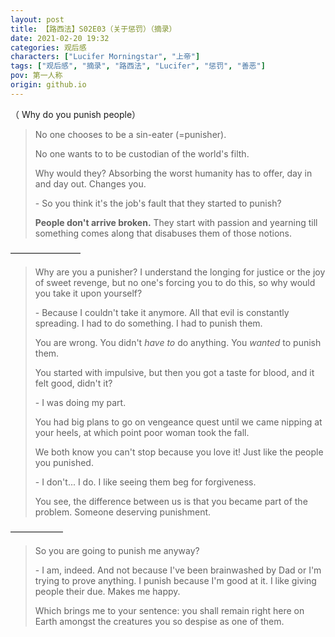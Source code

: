 ```yaml
---
layout: post
title: 【路西法】S02E03（关于惩罚）（摘录）
date: 2021-02-20 19:32
categories: 观后感
characters: ["Lucifer Morningstar", "上帝"]
tags: ["观后感", "摘录", "路西法", "Lucifer", "惩罚", "善恶"]
pov: 第一人称
origin: github.io
---
```


（ Why do you punish people）

> No one chooses to be a sin-eater (=punisher).
>
> No one wants to to be custodian of the world's filth.
>
> Why would they? Absorbing the worst humanity has to offer, day in and day out. Changes you.
>
> \- So you think it's the job's fault that they started to punish?
>
> **People don't arrive broken.** They start with passion and yearning till something comes along that disabuses them of those notions.

————————

> Why are you a punisher? I understand the longing for justice or the joy of sweet revenge, but no one's forcing you to do this, so why would you take it upon yourself?
>
> \- Because I couldn't take it anymore. All that evil is constantly spreading. I had to do something. I had to punish them.
>
> You are wrong. You didn't *have to* do anything. You *wanted* to punish them.
>
> You started with impulsive, but then you got a taste for blood, and it felt good, didn't it?
>
> \- I was doing my part.
>
> You had big plans to go on vengeance quest until we came nipping at your heels, at which point poor woman took the fall.
>
> We both know you can't stop because you love it! Just like the people you punished.
>
> \- I don't... I do. I like seeing them beg for forgiveness.
>
> You see, the difference between us is that you became part of the problem. Someone deserving punishment.

——————

> So you are going to punish me anyway?
>
> \- I am, indeed. And not because I've been brainwashed by Dad or I'm trying to prove anything. I punish because I'm good at it. I like giving people their due. Makes me happy.
>
> Which brings me to your sentence: you shall remain right here on Earth amongst the creatures you so despise as one of them.
